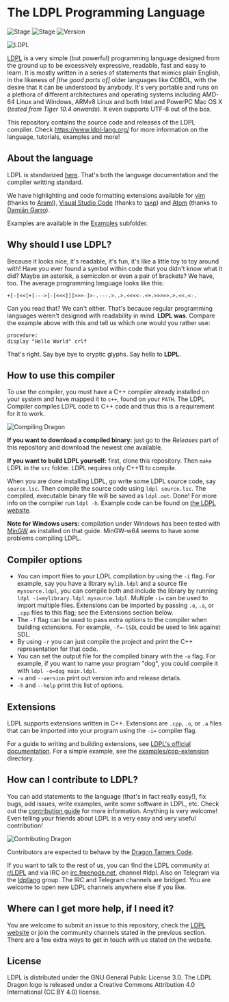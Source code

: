 # The LDPL Programming Language
![Stage](https://img.shields.io/badge/build-passing-green.svg) ![Stage](https://img.shields.io/badge/tests-passing-green.svg) ![Version](https://img.shields.io/badge/version-3.0.2-blue.svg)

![LDPL](https://www.ldpl-lang.org/ldpl-logo-new.png)

[LDPL](https://www.ldpl-lang.org/) is a very simple (but powerful) programming language designed from the ground up to be excessively expressive, readable, fast and easy to learn. It is mostly written in a series of statements that mimics plain English, in the likeness of *[the good parts of]* older languages like COBOL, with the desire that it can be understood by anybody. It's very portable and runs on a plethora of different architectures and operating systems including AMD-64 Linux and Windows, ARMv8 Linux and both Intel and PowerPC Mac OS X (*tested from Tiger 10.4 onwards*). It even supports UTF-8 out of the box.

This repository contains the source code and releases of the LDPL compiler.
Check https://www.ldpl-lang.org/ for more information on the language, tutorials, examples and more!

## About the language

LDPL is standarized [here](https://ldpl.gitbook.io).
That's both the language documentation and the compiler writting standard.

We have highlighting and code formatting extensions available for [vim](https://github.com/araml/ldpl.vim) (thanks to [Araml](https://github.com/araml)), [Visual Studio Code](https://marketplace.visualstudio.com/items?itemName=dvkt.vscode-ldpl) (thanks to [ʇʞʌp](https://github.com/dvkt)) and [Atom](https://atom.io/packages/language-ldpl) (thanks to [Damián Garro](https://github.com/dgarroDC)).

Examples are available in the [Examples](/examples) subfolder.

## Why should I use LDPL?

Because it looks nice, it's readable, it's fun, it's like a little toy to toy around with! Have you ever found a symbol within code that you didn't know what it did? Maybe an asterisk, a semicolon or even a pair of brackets? We have, too. The average programming language looks like this:

```
+[-[<<[+[--->]-[<<<]]]>>>-]>-.---.>..>.<<<<-.<+.>>>>>.>.<<.<-.
```

Can you read that? We can't either. That's because regular programming languages weren't designed with readability in mind. **LDPL was**. Compare the example above with this and tell us which one would you rather use:

```
procedure:
display "Hello World" crlf
```

That's right. Say bye bye to cryptic glyphs. Say hello to **LDPL**.

## How to use this compiler

To use the compiler, you must have a C++ compiler already installed on your system and have mapped it to `c++`, found on your `PATH`. The LDPL Compiler compiles LDPL code to C++ code and thus this is a requirement for it to work.

![Compiling Dragon](https://www.ldpl-lang.org/reference/ldpl-reference.png)

**If you want to download a compiled binary:** just go to the *Releases* part of this repository and download the newest one available.

**If you want to build LDPL yourself:** first, clone this repository.
Then `make` LDPL in the `src` folder. LDPL requires only C++11 to compile.

When you are done installing LDPL, go write some LDPL source code, say `source.lsc`.
Then compile the source code using `ldpl source.lsc`. The compiled, executable binary file will be saved as `ldpl.out`.
Done! For more info on the compiler run `ldpl -h`.
Example code can be found on [the LDPL website](https://www.ldpl-lang.org).

**Note for Windows users:** compilation under Windows has been tested with [MinGW](http://www.mingw.org/wiki/Getting_Started) as installed on that guide. MinGW-w64 seems to have some problems compiling LDPL.

## Compiler options

 * You can import files to your LDPL compilation by using the `-i` flag. For example, say you have a library `mylib.ldpl` and a source file `mysource.ldpl`, you can compile both and include the library by running `ldpl -i=mylibrary.ldpl mysource.ldpl`. Multiple `-i=` can be used to import multiple files. Extensions can be imported by passing `.o`, `.a`, or `.cpp` files to this flag; see the Extensions section below.
 * The `-f` flag can be used to pass extra options to the compiler when building extensions. For example, `-f=-lSDL` could be used to link against SDL.
 * By using `-r` you can just compile the project and print the C++ representation for that code.
 * You can set the output file for the compiled binary with the `-o` flag. For example, if you want to name your program "dog", you could compile it with `ldpl -o=dog main.ldpl`.
 * `-v` and `--version` print out version info and release details.
 * `-h` and `--help` print this list of options.

## Extensions

LDPL supports extensions written in C++. Extensions are `.cpp`, `.o`, or `.a` files that can be imported into your program using the `-i=` compiler flag. 

For a guide to writing and building extensions, see [LDPL's official documentation](https://ldpl.gitbook.io/reference/extensions/c++-extensions). For a simple example, see the [examples/cpp-extension](./examples/cpp-extension) directory.

## How can I contribute to LDPL?

You can add statements to the language (that's in fact really easy!), fix bugs, add issues, write examples, write some software in LDPL, etc. Check out the [contribution guide](/CONTRIBUTING.md) for more information. Anything is very welcome! Even telling your friends about LDPL is a very easy and very useful contribution!

![Contributing Dragon](https://www.ldpl-lang.org/tutorial-ldpl.png)

Contributors are expected to behave by the [Dragon Tamers Code](/CODE_OF_CONDUCT.md).

If you want to talk to the rest of us, you can find the LDPL community at [r/LDPL](https://reddit.com/r/LDPL) and via IRC on [irc.freenode.net](http://irc.freenode.net/), channel #ldpl. Also on Telegram via the [ldpllang](https://t.me/ldpllang) group. The IRC and Telegram channels are bridged. You are welcome to open new LDPL channels anywhere else if you like.

## Where can I get more help, if I need it?

You are welcome to submit an issue to this repository, check the [LDPL website](https://www.ldpl-lang.org) or join the community channels stated in the previous section. There are a few extra ways to get in touch with us stated on the website.

## License

LDPL is distributed under the GNU General Public License 3.0. The LDPL Dragon logo is released under a Creative Commons Attribution 4.0 International (CC BY 4.0) license.
